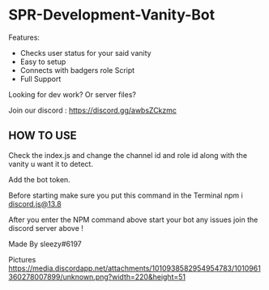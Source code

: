 # SPR-Development-Vanity-Bot
Features:
+ Checks user status for your said vanity
+ Easy to setup 
+ Connects with badgers role Script 
+ Full Support 

Looking for dev work? Or server files? 

Join our discord : 
https://discord.gg/awbsZCkzmc


## HOW TO USE ##

Check the index.js and change the channel id and role id along with the vanity u want it to detect.

Add the bot token. 

Before starting make sure you put this command in the Terminal npm i discord.js@13.8

After you enter the NPM command above start your bot any issues join the discord server above !

Made By sleezy#6197

Pictures 
https://media.discordapp.net/attachments/1010938582954954783/1010961360278007899/unknown.png?width=220&height=51

